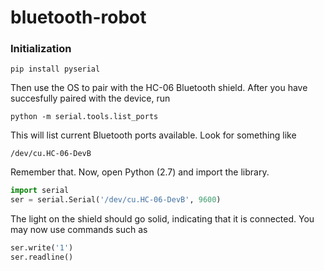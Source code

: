 # bluetooth-robot

### Initialization
```shell
pip install pyserial
```
Then use the OS to pair with the HC-06 Bluetooth shield.
After you have succesfully paired with the device, run
```shell
python -m serial.tools.list_ports
```
This will list current Bluetooth ports available. Look for something like
```shell
/dev/cu.HC-06-DevB
```
Remember that.
Now, open Python (2.7) and import the library.
```python
import serial
ser = serial.Serial('/dev/cu.HC-06-DevB', 9600)
```
The light on the shield should go solid, indicating that it is connected.
You may now use commands such as
```python
ser.write('1')
ser.readline()
```
